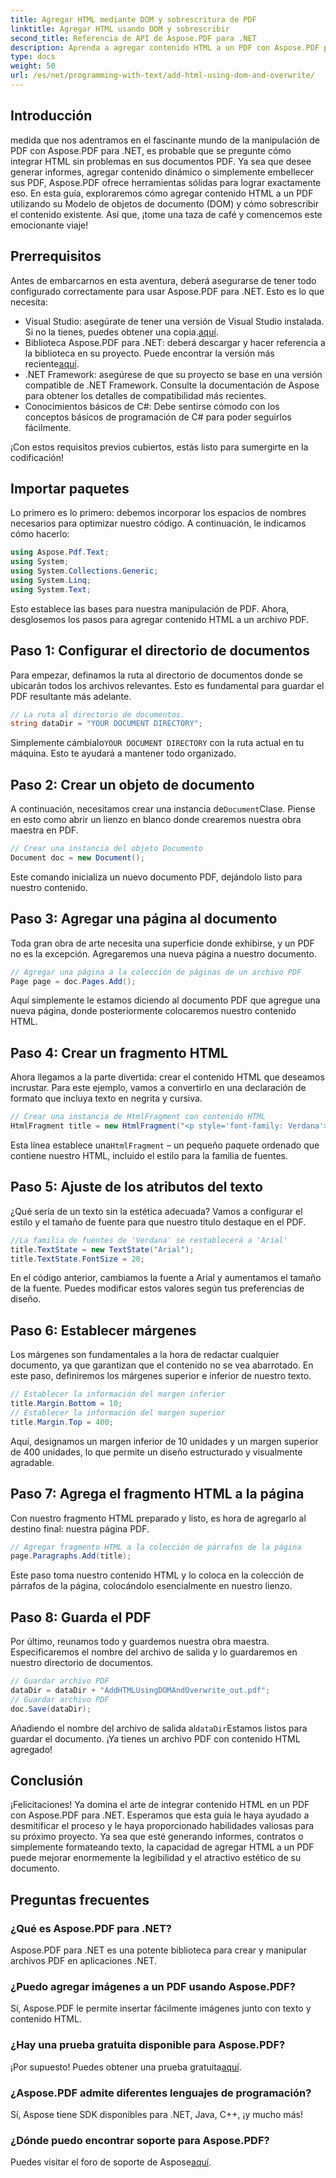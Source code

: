 ```yaml
---
title: Agregar HTML mediante DOM y sobrescritura de PDF
linktitle: Agregar HTML usando DOM y sobrescribir
second_title: Referencia de API de Aspose.PDF para .NET
description: Aprenda a agregar contenido HTML a un PDF con Aspose.PDF para .NET. Esta guía paso a paso cubre todo, desde la configuración hasta el guardado final.
type: docs
weight: 50
url: /es/net/programming-with-text/add-html-using-dom-and-overwrite/
---
```

## Introducción

medida que nos adentramos en el fascinante mundo de la manipulación de PDF con Aspose.PDF para .NET, es probable que se pregunte cómo integrar HTML sin problemas en sus documentos PDF. Ya sea que desee generar informes, agregar contenido dinámico o simplemente embellecer sus PDF, Aspose.PDF ofrece herramientas sólidas para lograr exactamente eso. En esta guía, exploraremos cómo agregar contenido HTML a un PDF utilizando su Modelo de objetos de documento (DOM) y cómo sobrescribir el contenido existente. Así que, ¡tome una taza de café y comencemos este emocionante viaje!

## Prerrequisitos

Antes de embarcarnos en esta aventura, deberá asegurarse de tener todo configurado correctamente para usar Aspose.PDF para .NET. Esto es lo que necesita:

-  Visual Studio: asegúrate de tener una versión de Visual Studio instalada. Si no la tienes, puedes obtener una copia.[aquí](https://visualstudio.microsoft.com/).
-  Biblioteca Aspose.PDF para .NET: deberá descargar y hacer referencia a la biblioteca en su proyecto. Puede encontrar la versión más reciente[aquí](https://releases.aspose.com/pdf/net/).
- .NET Framework: asegúrese de que su proyecto se base en una versión compatible de .NET Framework. Consulte la documentación de Aspose para obtener los detalles de compatibilidad más recientes.
- Conocimientos básicos de C#: Debe sentirse cómodo con los conceptos básicos de programación de C# para poder seguirlos fácilmente.

¡Con estos requisitos previos cubiertos, estás listo para sumergirte en la codificación!

## Importar paquetes

Lo primero es lo primero: debemos incorporar los espacios de nombres necesarios para optimizar nuestro código. A continuación, le indicamos cómo hacerlo:

```csharp
using Aspose.Pdf.Text;
using System;
using System.Collections.Generic;
using System.Linq;
using System.Text;
```

Esto establece las bases para nuestra manipulación de PDF. Ahora, desglosemos los pasos para agregar contenido HTML a un archivo PDF.

## Paso 1: Configurar el directorio de documentos

Para empezar, definamos la ruta al directorio de documentos donde se ubicarán todos los archivos relevantes. Esto es fundamental para guardar el PDF resultante más adelante.

```csharp
// La ruta al directorio de documentos.
string dataDir = "YOUR DOCUMENT DIRECTORY";
```

 Simplemente cámbialo`YOUR DOCUMENT DIRECTORY` con la ruta actual en tu máquina. Esto te ayudará a mantener todo organizado.

## Paso 2: Crear un objeto de documento

 A continuación, necesitamos crear una instancia de`Document`Clase. Piense en esto como abrir un lienzo en blanco donde crearemos nuestra obra maestra en PDF.

```csharp
// Crear una instancia del objeto Documento
Document doc = new Document();
```

Este comando inicializa un nuevo documento PDF, dejándolo listo para nuestro contenido.

## Paso 3: Agregar una página al documento

Toda gran obra de arte necesita una superficie donde exhibirse, y un PDF no es la excepción. Agregaremos una nueva página a nuestro documento.

```csharp
// Agregar una página a la colección de páginas de un archivo PDF
Page page = doc.Pages.Add();
```

Aquí simplemente le estamos diciendo al documento PDF que agregue una nueva página, donde posteriormente colocaremos nuestro contenido HTML.

## Paso 4: Crear un fragmento HTML

Ahora llegamos a la parte divertida: crear el contenido HTML que deseamos incrustar. Para este ejemplo, vamos a convertirlo en una declaración de formato que incluya texto en negrita y cursiva.

```csharp
// Crear una instancia de HtmlFragment con contenido HTML
HtmlFragment title = new HtmlFragment("<p style='font-family: Verdana'><b><i>Table contains text</i></b></p>");
```

 Esta línea establece una`HtmlFragment` – un pequeño paquete ordenado que contiene nuestro HTML, incluido el estilo para la familia de fuentes. 

## Paso 5: Ajuste de los atributos del texto

¿Qué sería de un texto sin la estética adecuada? Vamos a configurar el estilo y el tamaño de fuente para que nuestro título destaque en el PDF.

```csharp
//La familia de fuentes de 'Verdana' se restablecerá a 'Arial'
title.TextState = new TextState("Arial");
title.TextState.FontSize = 20;
```

En el código anterior, cambiamos la fuente a Arial y aumentamos el tamaño de la fuente. Puedes modificar estos valores según tus preferencias de diseño.

## Paso 6: Establecer márgenes

Los márgenes son fundamentales a la hora de redactar cualquier documento, ya que garantizan que el contenido no se vea abarrotado. En este paso, definiremos los márgenes superior e inferior de nuestro texto.

```csharp
// Establecer la información del margen inferior
title.Margin.Bottom = 10;
// Establecer la información del margen superior
title.Margin.Top = 400;
```

Aquí, designamos un margen inferior de 10 unidades y un margen superior de 400 unidades, lo que permite un diseño estructurado y visualmente agradable.

## Paso 7: Agrega el fragmento HTML a la página

Con nuestro fragmento HTML preparado y listo, es hora de agregarlo al destino final: nuestra página PDF.

```csharp
// Agregar fragmento HTML a la colección de párrafos de la página
page.Paragraphs.Add(title);
```

Este paso toma nuestro contenido HTML y lo coloca en la colección de párrafos de la página, colocándolo esencialmente en nuestro lienzo.

## Paso 8: Guarda el PDF

Por último, reunamos todo y guardemos nuestra obra maestra. Especificaremos el nombre del archivo de salida y lo guardaremos en nuestro directorio de documentos.

```csharp
// Guardar archivo PDF
dataDir = dataDir + "AddHTMLUsingDOMAndOverwrite_out.pdf";
// Guardar archivo PDF
doc.Save(dataDir);
```

Añadiendo el nombre del archivo de salida al`dataDir`Estamos listos para guardar el documento. ¡Ya tienes un archivo PDF con contenido HTML agregado!

## Conclusión

¡Felicitaciones! Ya domina el arte de integrar contenido HTML en un PDF con Aspose.PDF para .NET. Esperamos que esta guía le haya ayudado a desmitificar el proceso y le haya proporcionado habilidades valiosas para su próximo proyecto. Ya sea que esté generando informes, contratos o simplemente formateando texto, la capacidad de agregar HTML a un PDF puede mejorar enormemente la legibilidad y el atractivo estético de su documento. 

## Preguntas frecuentes

### ¿Qué es Aspose.PDF para .NET?
Aspose.PDF para .NET es una potente biblioteca para crear y manipular archivos PDF en aplicaciones .NET.

### ¿Puedo agregar imágenes a un PDF usando Aspose.PDF?
Sí, Aspose.PDF le permite insertar fácilmente imágenes junto con texto y contenido HTML.

### ¿Hay una prueba gratuita disponible para Aspose.PDF?
 ¡Por supuesto! Puedes obtener una prueba gratuita[aquí](https://releases.aspose.com).

### ¿Aspose.PDF admite diferentes lenguajes de programación?
Sí, Aspose tiene SDK disponibles para .NET, Java, C++, ¡y mucho más!

### ¿Dónde puedo encontrar soporte para Aspose.PDF?
 Puedes visitar el foro de soporte de Aspose[aquí](https://forum.aspose.com/c/pdf/10).